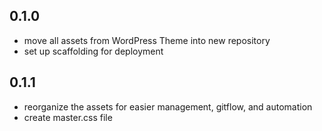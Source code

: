 ## 0.1.0

+ move all assets from WordPress Theme into new repository
+ set up scaffolding for deployment

## 0.1.1

+ reorganize the assets for easier management, gitflow, and automation
+ create master.css file